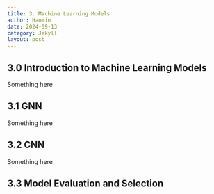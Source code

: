 ```yaml
---
title: 3. Machine Learning Models
author: Haomin
date: 2024-09-13
category: Jekyll
layout: post
---
```


## 3.0 Introduction to Machine Learning Models

Something here

## 3.1 GNN

Something here

## 3.2 CNN

Something here

## 3.3 Model Evaluation and Selection
